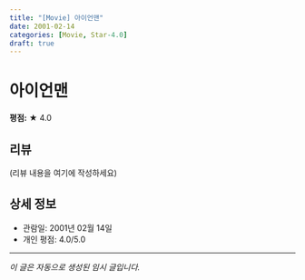 ```yaml
---
title: "[Movie] 아이언맨"
date: 2001-02-14
categories: [Movie, Star-4.0]
draft: true
---
```


# 아이언맨

**평점:** ★ 4.0

## 리뷰

(리뷰 내용을 여기에 작성하세요)

## 상세 정보

- 관람일: 2001년 02월 14일
- 개인 평점: 4.0/5.0

---

*이 글은 자동으로 생성된 임시 글입니다.*
